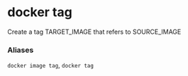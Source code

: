 # docker tag

<!---MARKER_GEN_START-->
Create a tag TARGET_IMAGE that refers to SOURCE_IMAGE

### Aliases

`docker image tag`, `docker tag`


<!---MARKER_GEN_END-->

